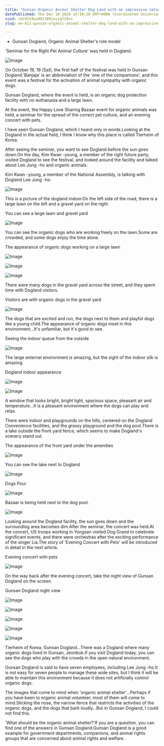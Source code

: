 ```yaml
---
title: "Gunsan Organic Animal Shelter Dog Land with an impressive natural environment"
datePublished: Thu Dec 10 2020 14:10:28 GMT+0000 (Coordinated Universal Time)
cuid: cm74lh4ux001309jociq720vs
slug: en-611-gunsan-organic-animal-shelter-dog-land-with-an-impressive-natural-environment

---
```



- Gunsan Dogland, Organic Animal Shelter's role model

'Seminar for the Right Pet Animal Culture' was held in Dogland.

![Image](https://cdn.hashnode.com/res/hashnode/image/upload/v1739526972126/f8ed8669-a898-4ab1-b56a-05f397ca66e6.jpeg)

On October 19, 19 (Sat), the first half of the festival was held in Gunsan Dogland.'Banjaja' is an abbreviation of the 'one of the companions', and this event was a festival for the activation of animal sympathy with organic dogs.

Gunsan Dogland, where the event is held, is an organic dog protection facility with no euthanasia and a large lawn.

At the event, the Happy Love Sharing Bazaar event for organic animals was held, a seminar for the spread of the correct pet culture, and an evening concert with pets.

I have seen Gunsan Dogland, which I heard only in words.Looking at the Dogland in the actual field, I think I know why this place is called Tierheim of Korea.

After seeing the seminar, you want to see Dogland before the sun goes down.On the day, Kim Kwan -young, a member of the right future party, visited Dogland to see the festival, and looked around the facility and talked about Lee Jung -ho and organic animals.

Kim Kwan -young, a member of the National Assembly, is talking with Dogland Lee Jung -ho.

![Image](https://cdn.hashnode.com/res/hashnode/image/upload/v1739526975248/727428f8-387d-4be4-9472-921994d04ae2.jpeg)

This is a picture of the dogland indoor.On the left side of the road, there is a large lawn on the left and a gravel yard on the right.

You can see a large lawn and gravel yard

![Image](https://cdn.hashnode.com/res/hashnode/image/upload/v1739526977414/4427eb7b-38e1-4b30-bdbf-cc988459fe9d.jpeg)

You can see the organic dogs who are working freely on the lawn.Some are crowded, and some dogs enjoy the time alone.

The appearance of organic dogs working on a large lawn

![Image](https://cdn.hashnode.com/res/hashnode/image/upload/v1739526979753/d69f259d-d6f3-4e7e-aa4e-cb482ceeaf56.jpeg)

![Image](https://cdn.hashnode.com/res/hashnode/image/upload/v1739526982104/d3c9bdf4-3c39-4785-b509-f9f0d9dcbb21.jpeg)

![Image](https://cdn.hashnode.com/res/hashnode/image/upload/v1739526984621/4f33a20a-3014-4cba-9a9f-b10e3f701dd6.jpeg)

There were many dogs in the gravel yard across the street, and they spent time with Dogland visitors.

Visitors are with organic dogs in the gravel yard

![Image](https://cdn.hashnode.com/res/hashnode/image/upload/v1739526987390/8849ecff-7958-4e6a-ab62-b0893d04bf6f.jpeg)

The dogs that are excited and run, the dogs next to them and playful dogs like a young child.The appearance of organic dogs meet in this environment…It's unfamiliar, but it's good to see.

Seeing the indoor queue from the outside

![Image](https://cdn.hashnode.com/res/hashnode/image/upload/v1739526989943/b8ff187b-237a-452f-b056-56a7f5d39f84.jpeg)

The large external environment is amazing, but the sight of the indoor silk is amazing.

Dogland indoor appearance

![Image](https://cdn.hashnode.com/res/hashnode/image/upload/v1739526992722/33983150-1f62-4401-a620-f0ca51bc7f38.jpeg)

![Image](https://cdn.hashnode.com/res/hashnode/image/upload/v1739526995442/12f89608-0fd6-4fa2-9283-932431e8e725.jpeg)

A window that looks bright, bright light, spacious space, pleasant air and temperature…It is a pleasant environment where the dogs can play and relax.

There were indoor and playgrounds on the hills, centered on the Dogland Convenience facilities, and the grassy playground and the dog pool.There is a lake outside the front yard fence, which seems to make Dogland's scenery stand out.

The appearance of the front yard under the amenities

![Image](https://cdn.hashnode.com/res/hashnode/image/upload/v1739526997672/1c223d76-8614-4d9b-91af-3b338204a01b.jpeg)

You can see the lake next to Dogland

![Image](https://cdn.hashnode.com/res/hashnode/image/upload/v1739526999936/088e5e65-aa7a-4f22-ad3f-20d4c5bfc5d7.jpeg)

Dogs Pour

![Image](https://cdn.hashnode.com/res/hashnode/image/upload/v1739527002725/d0000443-1e85-4c60-a29d-b4ec1f2550c9.jpeg)

Bazaar is being held next to the dog pool.

![Image](https://cdn.hashnode.com/res/hashnode/image/upload/v1739527004943/4e38b5c5-6aa1-46d6-8542-9792cef2a397.jpeg)

Looking around the Dogland facility, the sun goes down and the surrounding area becomes dim.After the seminar, the concert was held.At the concert, US troops working in Yongsan visited Dog Grand to celebrate significant events, and there were orchestras after the exciting performance of the singer Lia.The story of 'Evening Concert with Pets' will be introduced in detail in the next article.

Evening concert with pets

![Image](https://cdn.hashnode.com/res/hashnode/image/upload/v1739527007245/b3407b21-1f5b-4885-bb59-b5ac80dfaa44.jpeg)

On the way back after the evening concert, take the night view of Gunsan Dogland on the screen.

Gunsan Dogland night view

![Image](https://cdn.hashnode.com/res/hashnode/image/upload/v1739527010013/e0811da6-2110-4609-8150-ce62fb128e31.jpeg)

![Image](https://cdn.hashnode.com/res/hashnode/image/upload/v1739527012507/5a65de07-25c8-4393-9669-374868f5bee8.jpeg)

![Image](https://cdn.hashnode.com/res/hashnode/image/upload/v1739527014586/9894e62a-6349-4385-8133-ccba747408c8.jpeg)

![Image](https://cdn.hashnode.com/res/hashnode/image/upload/v1739527017098/e41d4954-05f8-4904-88ae-ba776d4ad309.jpeg)

![Image](https://cdn.hashnode.com/res/hashnode/image/upload/v1739527019913/e664f627-b4f2-4901-b874-ded676329339.jpeg)

Tierheim of Korea, Gunsan Dogland…There was a Dogland where many organic dogs lived in Gunsan, Jeonbuk.If you visit Dogland today, you can see the dogs who play with the crowds in the open natural environment.

Gunsan Dogland is said to have seven employees, including Lee Jung -ho.It is not easy for seven people to manage these wide sites, but I think it will be able to maintain this environment because it does not artificially control organic dogs.

The images that come to mind when 'organic animal shelter'…Perhaps if you have been to organic animal volunteer, most of them will come to mind.Sticking the nose, the narrow fence that restricts the activities of the organic dogs, and the dogs that bark loudly…But in Gunsan Dogland, I could not find this.

'What should be the organic animal shelter?'If you are a question, you can find one of the answers in Gunsan Dogland.Gunsan Dogland is a good example for government departments, companions, and animal rights groups that are concerned about animal rights and welfare.